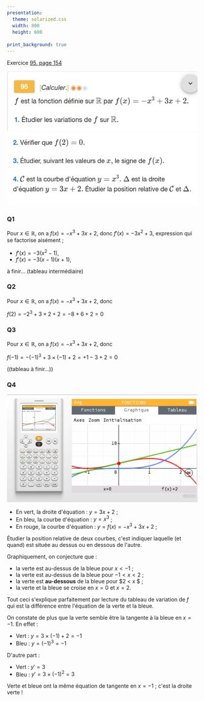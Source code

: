 ```yaml
---
presentation:
  theme: solarized.css
  width: 800
  height: 600

print_background: true
---
```


<!-- slide -->

Exercice [95, page 154](https://www.lelivrescolaire.fr/page/7416288?docId=VqPlJy-jN5PxIAS5TZdu_)

![](sujet_95-1p154.png)
![](sujet_95-2p154.png)

<!-- slide -->
### Q1

Pour $x\in \mathbb R$, on a $f(x) = -x^3+3x+2$, donc
$f'(x) = -3x^2 +3$, expression qui se factorise aisément ;

* $f'(x) = -3(x^2 -1)$,
* $f'(x) = -3(x -1)(x+1)$,

<!-- slide vertical=true -->

à finir...
(tableau intermédiaire)

<!-- slide -->
### Q2

Pour $x\in \mathbb R$, on a $f(x) = -x^3+3x+2$, donc

$f(2) = -2^3+3\times2+2 = -8 + 6 +2 = 0$

<!-- slide -->
### Q3

Pour $x\in \mathbb R$, on a $f(x) = −x^3+3x+2$, donc

$f(-1) = -(-1)^3+3\times(-1)+2 = +1 -3 +2 = 0$

((tableau à finir...))

<!-- slide -->
### Q4

![](ex95.png)

<!-- slide vertical=true -->

* En vert, la droite d'équation : $y = 3x + 2$ ;
* En bleu, la courbe d'équation : $y =x^3$ ;
* En rouge, la courbe d'équation : $y = f(x) = -x^3 +3x +2$ ;

Étudier la position relative de deux courbes, c'est indiquer laquelle (et quand) est située au dessus ou en dessous de l'autre.

<!-- slide vertical=true -->

Graphiquement, on conjecture que :
*  la verte est au-dessus de la bleue pour $x<-1$ ;
*  la verte est au-dessus de la bleue pour $-1 < x < 2$ ;
*  la verte est **au-dessous** de la bleue pour $2 < x $ ;
* la verte et la bleue se croise en $x=0$ et $x=2$.

Tout ceci s'explique parfaitement par lecture du tableau de variation de $f$ qui est la différence entre l'équation de la verte et la bleue.

<!-- slide vertical=true -->

On constate de plus que la verte semble être la tangente à la bleue en $x=-1$. En effet :

* Vert : $y = 3\times(-1) + 2 = -1$
* Bleu : $y = (-1)^3 = -1$

D'autre part :
* Vert : $y' = 3$
* Bleu : $y' = 3\times(-1)^2 = 3$

Verte et bleue ont la même équation de tangente en $x=-1$ ; c'est la droite verte !